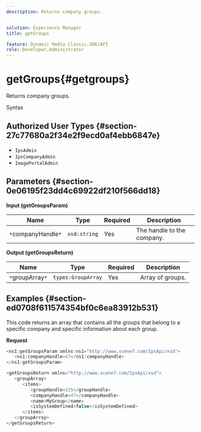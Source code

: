 ```yaml
---
description: Returns company groups.


solution: Experience Manager
title: getGroups

feature: Dynamic Media Classic,SDK/API
role: Developer,Administrator
---
```


# getGroups{#getgroups}

Returns company groups.

 Syntax 

## Authorized User Types {#section-27c77680a2f34e2f9ecd0af4ebb6847e}

* `IpsAdmin` 
* `IpsCompanyAdmin` 
* `ImagePortalAdmin`

## Parameters {#section-0e06195f23dd4c69922df210f566dd18}

**Input (getGroupsParam)** 

|  Name  | Type  | Required  | Description  |
|---|---|---|---|
|  `*`companyHandle`*`  | `xsd:string`  | Yes  | The handle to the company.  |

**Output (getGroupsReturn)** 

|  Name  | Type  | Required  | Description  |
|---|---|---|---|
|  `*`groupArray`*`  | `types:GroupArray`  | Yes  | Array of groups.  |

## Examples {#section-ed0708f611574354bf0c6ea83912b531}

This code returns an array that contains all the groups that belong to a specific company and specific information about each group.

**Request** 

```java
<ns1:getGroupsParam xmlns:ns1="http://www.scene7.com/IpsApi/xsd">
   <ns1:companyHandle>47</ns1:companyHandle>
</ns1:getGroupsParam>
```

```java
<getGroupsReturn xmlns="http://www.scene7.com/IpsApi/xsd">
   <groupArray>
      <items>
         <groupHandle>225</groupHandle>
         <companyHandle>47</companyHandle>
         <name>MyGroup</name>
         <isSystemDefined>false</isSystemDefined>
      </items>
   </groupArray>
</getGroupsReturn>
```

